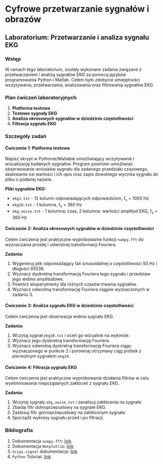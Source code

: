 # Cyfrowe przetwarzanie sygnałów i obrazów

## Laboratorium: Przetwarzanie i analiza sygnału EKG

### Wstęp
W ramach tego laboratorium, zostały wykonane zadania związane z przetwarzaniem i analizą sygnałów EKG za pomocą języków programowania Python i Matlab. Celem było zdobycie umiejętności wczytywania, przetwarzania, analizowania oraz filtrowania sygnałów EKG.

### Plan ćwiczeń laboratoryjnych
1. **Platforma testowa**
2. **Testowe sygnały EKG**
3. **Analiza okresowych sygnałów w dziedzinie częstotliwości**
4. **Filtracja sygnału EKG**

### Szczegóły zadań

#### Ćwiczenie 1: Platforma testowa
Napisz skrypt w Pythonie/Matlabie umożliwiający wczytywanie i wizualizację badanych sygnałów. Program powinien umożliwiać obserwowanie wniosków sygnału dla zadanego przedziału czasowego, skalowanie osi wartości i ich opis oraz zapis dowolnego wycinka sygnału do pliku o podanej nazwie.

**Pliki sygnałów EKG:**
- `ekg1.txt` - 12 kolumn odpowiadających odpowiedziom, f<sub>s</sub> = 1000 Hz
- `ekg10.txt` - 1 kolumna, f<sub>s</sub> = 360 Hz
- `ekg_noise.txt` - 1 kolumna: czas, 2 kolumna: wartości amplitud EKG, f<sub>s</sub> = 360 Hz

#### Ćwiczenie 2: Analiza okresowych sygnałów w dziedzinie częstotliwości
Celem ćwiczenia jest praktyczne wypróbowanie funkcji `numpy.fft` do wyznaczania prostej i odwrotnej transformacji Fouriera.

**Zadania:**
1. Wygeneruj plik odpowiadający fali sinusoidalnej o częstotliwości 50 Hz i długości 65536.
2. Wyznacz dyskretną transformację Fouriera tego sygnału i przedstaw jego widmo amplitudowe.
3. Powtórz eksperymenty dla różnych czasów trwania sygnałów.
4. Wyznacz odwrotną transformację Fouriera ciągów wyznaczonych w zadaniu 3.

#### Ćwiczenie 3: Analiza sygnału EKG w dziedzinie częstotliwości
Celem ćwiczenia jest obserwacja widma sygnału EKG.

**Zadania:**
1. Wczytaj sygnał `ekg10.txt` i oceń go wizualnie na wykresie.
2. Wyznacz jego dyskretną transformację Fouriera.
3. Wyznacz odwrotną dyskretną transformację Fouriera ciągu wyznaczonego w punkcie 2 i porównaj otrzymany ciąg próbek z pierwotnym sygnałem `ekg10`.

#### Ćwiczenie 4: Filtracja sygnału EKG
Celem ćwiczenia jest praktyczne wypróbowanie działania filtrów w celu wyeliminowania niepożądanych zakłóceń z sygnału EKG.

**Zadania:**
1. Wczytaj sygnały `ekg_noise.txt` i zanalizuj zakłócenia na sygnale.
2. Zbadaj filtr dolnoprzepustowy na sygnale EKG.
3. Zastosuj filtr górnoprzepustowy na zakłóconym sygnale.
4. Sporządź wykresy sygnału przed i po filtracji.

### Bibliografia
1. Dokumentacja `numpy.fft`: [link](https://docs.scipy.org/doc/numpy/reference/routines.fft.html)
2. Dokumentacja `Matplotlib`: [link](https://matplotlib.org/)
3. `Scipy.signal` dokumentacja: [link](https://docs.scipy.org/doc/scipy/reference/signal.html)
4. `Python` Tutorial: [link](https://docs.python.org/3/tutorial/)
